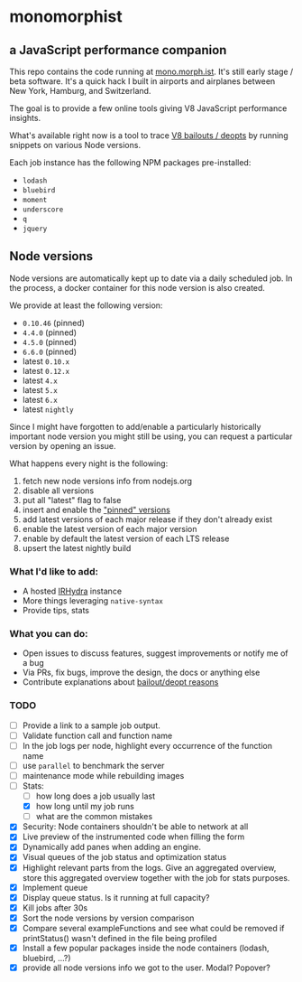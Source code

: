# monomorphist
## a JavaScript performance companion

This repo contains the code running at [mono.morph.ist](https://mono.morph.ist). It's still early stage / beta software. It's a quick hack I built in airports and airplanes between New York, Hamburg, and Switzerland.

The goal is to provide a few online tools giving V8 JavaScript performance insights.

What's available right now is a tool to trace [V8 bailouts / deopts](http://vhf.github.io/blog/2016/01/22/chromium-chrome-v8-crankshaft-bailout-reasons/) by running snippets on various Node versions.

Each job instance has the following NPM packages pre-installed:

- `lodash`
- `bluebird`
- `moment`
- `underscore`
- `q`
- `jquery`

## Node versions

Node versions are automatically kept up to date via a daily scheduled job. In the process, a docker container for this node version is also created.

We provide at least the following version:

- `0.10.46` (pinned)
- `4.4.0` (pinned)
- `4.5.0` (pinned)
- `6.6.0` (pinned)
- latest `0.10.x`
- latest `0.12.x`
- latest `4.x`
- latest `5.x`
- latest `6.x`
- latest `nightly`

Since I might have forgotten to add/enable a particularly historically important node version you might still be using, you can request a particular version by opening an issue.

What happens every night is the following:

1. fetch new node versions info from nodejs.org
2. disable all versions
3. put all "latest" flag to false
4. insert and enable the ["pinned" versions](https://github.com/vhf/monomorphist/blob/43474419811e5b60f7900aa5cc8bf21dc1841bda/webapp/imports/api/nodes/methods.js#L22-L27)
5. add latest versions of each major release if they don't already exist
6. enable the latest version of each major version
7. enable by default the latest version of each LTS release
8. upsert the latest nightly build

### What I'd like to add:

* A hosted [IRHydra](https://github.com/mraleph/irhydra) instance
* More things leveraging `native-syntax`
* Provide tips, stats

### What you can do:

* Open issues to discuss features, suggest improvements or notify me of a bug
* Via PRs, fix bugs, improve the design, the docs or anything else
* Contribute explanations about [bailout/deopt reasons](https://github.com/vhf/v8-bailout-reasons)

### TODO

- [ ] Provide a link to a sample job output.
- [ ] Validate function call and function name
- [ ] In the job logs per node, highlight every occurrence of the function name
- [ ] use `parallel` to benchmark the server
- [ ] maintenance mode while rebuilding images
- [ ] Stats:
  - [ ] how long does a job usually last
  - [x] how long until my job runs
  - [ ] what are the common mistakes
- [x] Security: Node containers shouldn't be able to network at all
- [x] Live preview of the instrumented code when filling the form
- [x] Dynamically add panes when adding an engine.
- [x] Visual queues of the job status and optimization status
- [x] Highlight relevant parts from the logs. Give an aggregated overview, store this aggregated overview together with the job for stats purposes.
- [x] Implement queue
- [x] Display queue status. Is it running at full capacity?
- [x] Kill jobs after 30s
- [x] Sort the node versions by version comparison
- [x] Compare several exampleFunctions and see what could be removed if printStatus() wasn't defined in the file being profiled
- [x] Install a few popular packages inside the node containers (lodash, bluebird, …?)
- [x] provide all node versions info we got to the user. Modal? Popover?
